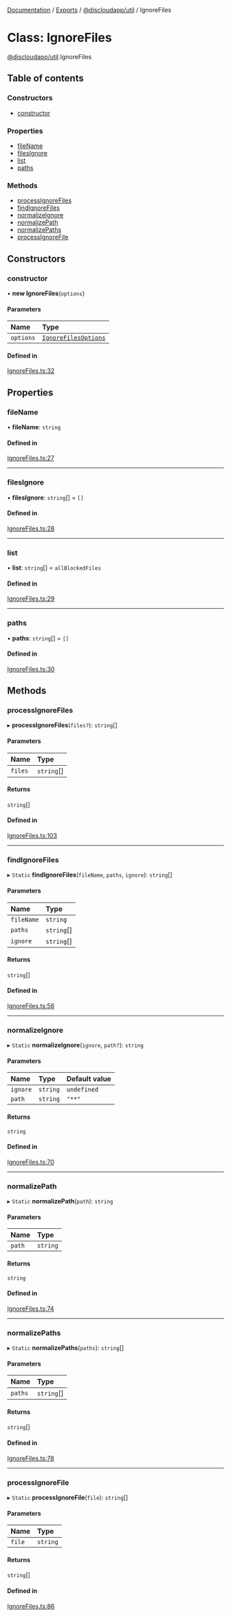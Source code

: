 [Documentation](../README.md) / [Exports](../modules.md) / [@discloudapp/util](../modules/discloudapp_util.md) / IgnoreFiles

# Class: IgnoreFiles

[@discloudapp/util](../modules/discloudapp_util.md).IgnoreFiles

## Table of contents

### Constructors

- [constructor](discloudapp_util.IgnoreFiles.md#constructor)

### Properties

- [fileName](discloudapp_util.IgnoreFiles.md#filename)
- [filesIgnore](discloudapp_util.IgnoreFiles.md#filesignore)
- [list](discloudapp_util.IgnoreFiles.md#list)
- [paths](discloudapp_util.IgnoreFiles.md#paths)

### Methods

- [processIgnoreFiles](discloudapp_util.IgnoreFiles.md#processignorefiles)
- [findIgnoreFiles](discloudapp_util.IgnoreFiles.md#findignorefiles)
- [normalizeIgnore](discloudapp_util.IgnoreFiles.md#normalizeignore)
- [normalizePath](discloudapp_util.IgnoreFiles.md#normalizepath)
- [normalizePaths](discloudapp_util.IgnoreFiles.md#normalizepaths)
- [processIgnoreFile](discloudapp_util.IgnoreFiles.md#processignorefile)

## Constructors

### constructor

• **new IgnoreFiles**(`options`)

#### Parameters

| Name | Type |
| :------ | :------ |
| `options` | [`IgnoreFilesOptions`](../interfaces/discloudapp_util.IgnoreFilesOptions.md) |

#### Defined in

[IgnoreFiles.ts:32](https://github.com/discloud/discloud.app/blob/e5beb23/packages/util/src/IgnoreFiles.ts#L32)

## Properties

### fileName

• **fileName**: `string`

#### Defined in

[IgnoreFiles.ts:27](https://github.com/discloud/discloud.app/blob/e5beb23/packages/util/src/IgnoreFiles.ts#L27)

___

### filesIgnore

• **filesIgnore**: `string`[] = `[]`

#### Defined in

[IgnoreFiles.ts:28](https://github.com/discloud/discloud.app/blob/e5beb23/packages/util/src/IgnoreFiles.ts#L28)

___

### list

• **list**: `string`[] = `allBlockedFiles`

#### Defined in

[IgnoreFiles.ts:29](https://github.com/discloud/discloud.app/blob/e5beb23/packages/util/src/IgnoreFiles.ts#L29)

___

### paths

• **paths**: `string`[] = `[]`

#### Defined in

[IgnoreFiles.ts:30](https://github.com/discloud/discloud.app/blob/e5beb23/packages/util/src/IgnoreFiles.ts#L30)

## Methods

### processIgnoreFiles

▸ **processIgnoreFiles**(`files?`): `string`[]

#### Parameters

| Name | Type |
| :------ | :------ |
| `files` | `string`[] |

#### Returns

`string`[]

#### Defined in

[IgnoreFiles.ts:103](https://github.com/discloud/discloud.app/blob/e5beb23/packages/util/src/IgnoreFiles.ts#L103)

___

### findIgnoreFiles

▸ `Static` **findIgnoreFiles**(`fileName`, `paths`, `ignore`): `string`[]

#### Parameters

| Name | Type |
| :------ | :------ |
| `fileName` | `string` |
| `paths` | `string`[] |
| `ignore` | `string`[] |

#### Returns

`string`[]

#### Defined in

[IgnoreFiles.ts:56](https://github.com/discloud/discloud.app/blob/e5beb23/packages/util/src/IgnoreFiles.ts#L56)

___

### normalizeIgnore

▸ `Static` **normalizeIgnore**(`ignore`, `path?`): `string`

#### Parameters

| Name | Type | Default value |
| :------ | :------ | :------ |
| `ignore` | `string` | `undefined` |
| `path` | `string` | `"**"` |

#### Returns

`string`

#### Defined in

[IgnoreFiles.ts:70](https://github.com/discloud/discloud.app/blob/e5beb23/packages/util/src/IgnoreFiles.ts#L70)

___

### normalizePath

▸ `Static` **normalizePath**(`path`): `string`

#### Parameters

| Name | Type |
| :------ | :------ |
| `path` | `string` |

#### Returns

`string`

#### Defined in

[IgnoreFiles.ts:74](https://github.com/discloud/discloud.app/blob/e5beb23/packages/util/src/IgnoreFiles.ts#L74)

___

### normalizePaths

▸ `Static` **normalizePaths**(`paths`): `string`[]

#### Parameters

| Name | Type |
| :------ | :------ |
| `paths` | `string`[] |

#### Returns

`string`[]

#### Defined in

[IgnoreFiles.ts:78](https://github.com/discloud/discloud.app/blob/e5beb23/packages/util/src/IgnoreFiles.ts#L78)

___

### processIgnoreFile

▸ `Static` **processIgnoreFile**(`file`): `string`[]

#### Parameters

| Name | Type |
| :------ | :------ |
| `file` | `string` |

#### Returns

`string`[]

#### Defined in

[IgnoreFiles.ts:86](https://github.com/discloud/discloud.app/blob/e5beb23/packages/util/src/IgnoreFiles.ts#L86)
